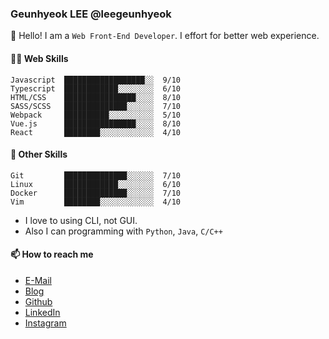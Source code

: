 ### Geunhyeok LEE @leegeunhyeok

👋 Hello! I am a `Web Front-End Developer`. I effort for better web experience.

#### 👨‍💻 Web Skills

```
Javascript  ██████████████████░░  9/10
Typescript  ████████████░░░░░░░░  6/10
HTML/CSS    ████████████████░░░░  8/10
SASS/SCSS   ██████████████░░░░░░  7/10
Webpack     ██████████░░░░░░░░░░  5/10
Vue.js      ████████████████░░░░  8/10
React       ████████░░░░░░░░░░░░  4/10
```

#### 💪 Other Skills

```
Git         ██████████████░░░░░░  7/10
Linux       ████████████░░░░░░░░  6/10
Docker      ██████████████░░░░░░  7/10
Vim         ████████░░░░░░░░░░░░  4/10
```

- I love to using CLI, not GUI.
- Also I can programming with `Python`, `Java`, `C/C++`

#### 📫 How to reach me

- [E-Mail](mailto:dev.ghlee@gmail.com)
- [Blog](https://geundung.dev)
- [Github](https://github.com/leegeunhyeok)
- [LinkedIn](https://www.linkedin.com/in/geunhyeok-lee-89b779185)
- [Instagram](https://instagram.com/_u/__dev.ghlee)



<!--
**leegeunhyeok/leegeunhyeok** is a ✨ _special_ ✨ repository because its `README.md` (this file) appears on your GitHub profile.

Here are some ideas to get you started:

- 🔭 I’m currently working on ...
- 🌱 I’m currently learning ...
- 👯 I’m looking to collaborate on ...
- 🤔 I’m looking for help with ...
- 💬 Ask me about ...
- 📫 How to reach me: ...
- 😄 Pronouns: ...
- ⚡ Fun fact: ...
-->


